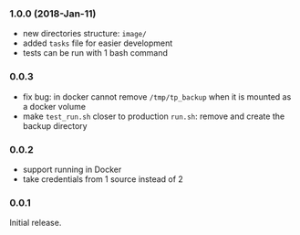 ### 1.0.0 (2018-Jan-11)

* new directories structure: `image/`
* added `tasks` file for easier development
* tests can be run with 1 bash command

### 0.0.3

* fix bug: in docker cannot remove `/tmp/tp_backup` when it is mounted as a docker volume
* make `test_run.sh` closer to production `run.sh`: remove and create the backup directory

### 0.0.2

* support running in Docker
* take credentials from 1 source instead of 2

### 0.0.1

Initial release.
